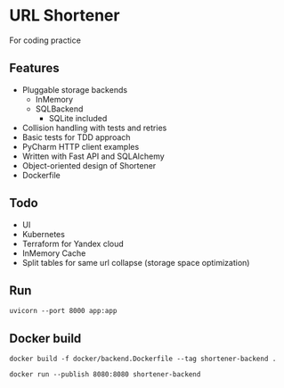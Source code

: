 # URL Shortener

For coding practice

## Features

- Pluggable storage backends
    - InMemory
    - SQLBackend
      - SQLite included
- Collision handling with tests and retries
- Basic tests for TDD approach
- PyCharm HTTP client examples
- Written with Fast API and SQLAlchemy
- Object-oriented design of Shortener
- Dockerfile

## Todo
- UI
- Kubernetes
- Terraform for Yandex cloud
- InMemory Cache
- Split tables for same url collapse (storage space optimization)


## Run

```shell
uvicorn --port 8000 app:app
```

## Docker build

```shell
docker build -f docker/backend.Dockerfile --tag shortener-backend .
```

```shell
docker run --publish 8080:8080 shortener-backend
```
